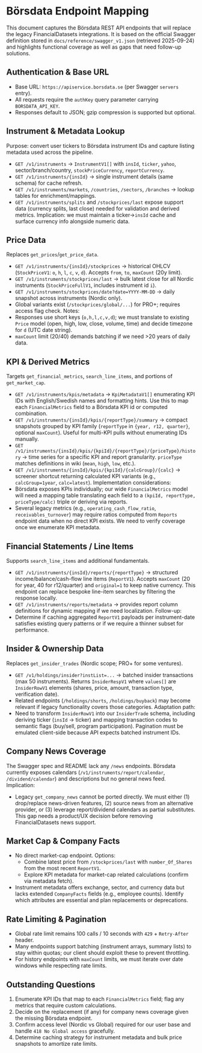 # Börsdata Endpoint Mapping

This document captures the Börsdata REST API endpoints that will replace the legacy FinancialDatasets integrations. It is based on the official Swagger definition stored in `docs/reference/swagger_v1.json` (retrieved 2025-09-24) and highlights functional coverage as well as gaps that need follow-up solutions.

## Authentication & Base URL
- Base URL: `https://apiservice.borsdata.se` (per Swagger `servers` entry).
- All requests require the `authKey` query parameter carrying `BORSDATA_API_KEY`.
- Responses default to JSON; gzip compression is supported but optional.

## Instrument & Metadata Lookup
Purpose: convert user tickers to Börsdata instrument IDs and capture listing metadata used across the pipeline.
- `GET /v1/instruments` → `InstrumentV1[]` with `insId`, `ticker`, `yahoo`, sector/branch/country, `stockPriceCurrency`, `reportCurrency`.
- `GET /v1/instruments/{insId}` → single instrument details (same schema) for cache refresh.
- `GET /v1/instruments/markets`, `/countries`, `/sectors`, `/branches` → lookup tables for enrichment/mappings.
- `GET /v1/instruments/splits` and `/stockprices/last` expose support data (currency splits, last close) needed for validation and derived metrics.
Implication: we must maintain a ticker→`insId` cache and surface currency info alongside numeric data.

## Price Data
Replaces `get_prices`/`get_price_data`.
- `GET /v1/instruments/{insId}/stockprices` → historical OHLCV (`StockPriceV1`: `o`, `h`, `l`, `c`, `v`, `d`). Accepts `from`, `to`, `maxCount` (20y limit).
- `GET /v1/instruments/stockprices/last` → bulk latest close for all Nordic instruments (`StockPriceFullV1`, includes instrument id `i`).
- `GET /v1/instruments/stockprices/date?date=YYYY-MM-DD` → daily snapshot across instruments (Nordic only).
- Global variants exist (`/stockprices/global/...`) for PRO+; requires access flag check.
Notes:
- Responses use short keys (`o,h,l,c,v,d`); we must translate to existing `Price` model (open, high, low, close, volume, time) and decide timezone for `d` (UTC date string).
- `maxCount` limit (20/40) demands batching if we need >20 years of daily data.

## KPI & Derived Metrics
Targets `get_financial_metrics`, `search_line_items`, and portions of `get_market_cap`.
- `GET /v1/instruments/kpis/metadata` → `KpiMetadataV1[]` enumerating KPI IDs with English/Swedish names and formatting hints. Use this to map each `FinancialMetrics` field to a Börsdata KPI id or computed combination.
- `GET /v1/instruments/{insId}/kpis/{reportType}/summary` → compact snapshots grouped by KPI family (`reportType` in `{year, r12, quarter}`, optional `maxCount`). Useful for multi-KPI pulls without enumerating IDs manually.
- `GET /v1/instruments/{insId}/kpis/{kpiId}/{reportType}/{priceType}/history` → time series for a specific KPI and report granularity. `priceType` matches definitions in wiki (`mean`, `high`, `low`, etc.).
- `GET /v1/instruments/{insId}/kpis/{kpiId}/{calcGroup}/{calc}` → screener shortcut returning calculated KPI variants (e.g., `calcGroup=1year`, `calc=latest`).
Implementation considerations:
- Börsdata exposes KPIs individually; our wide `FinancialMetrics` model will need a mapping table translating each field to a `(kpiId, reportType, priceType/calc)` triple or deriving via reports.
- Several legacy metrics (e.g., `operating_cash_flow_ratio`, `receivables_turnover`) may require ratios computed from `Reports` endpoint data when no direct KPI exists. We need to verify coverage once we enumerate KPI metadata.

## Financial Statements / Line Items
Supports `search_line_items` and additional fundamentals.
- `GET /v1/instruments/{insId}/reports/{reportType}` → structured income/balance/cash-flow line items (`ReportV1`). Accepts `maxCount` (20 for year, 40 for r12/quarter) and `original=1` to keep native currency. This endpoint can replace bespoke line-item searches by filtering the response locally.
- `GET /v1/instruments/reports/metadata` → provides report column definitions for dynamic mapping if we need localization.
Follow-up:
- Determine if caching aggregated `ReportV1` payloads per instrument-date satisfies existing query patterns or if we require a thinner subset for performance.

## Insider & Ownership Data
Replaces `get_insider_trades` (Nordic scope; PRO+ for some ventures).
- `GET /v1/holdings/insider?instList=...` → batched insider transactions (max 50 instruments). Returns `InsiderRespV1` where `values[]` are `InsiderRowV1` elements (shares, price, amount, transaction type, verification date).
- Related endpoints (`/holdings/shorts`, `/holdings/buyback`) may become relevant if legacy functionality covers those categories.
Adaptation path:
- Need to transform `InsiderRowV1` into our `InsiderTrade` schema, including deriving ticker (`insId` → ticker) and mapping transaction codes to semantic flags (buy/sell, program participation). Pagination must be emulated client-side because API expects batched instrument IDs.

## Company News Coverage
The Swagger spec and README lack any `/news` endpoints. Börsdata currently exposes calendars (`/v1/instruments/report/calendar`, `/dividend/calendar`) and descriptions but no general news feed.
Implication:
- Legacy `get_company_news` cannot be ported directly. We must either (1) drop/replace news-driven features, (2) source news from an alternative provider, or (3) leverage report/dividend calendars as partial substitutes. This gap needs a product/UX decision before removing FinancialDatasets news support.

## Market Cap & Company Facts
- No direct market-cap endpoint. Options:
  - Combine latest price from `/stockprices/last` with `number_Of_Shares` from the most recent `ReportV1`.
  - Explore KPI metadata for market-cap related calculations (confirm via metadata fetch).
- Instrument metadata offers exchange, sector, and currency data but lacks extended `CompanyFacts` fields (e.g., employee counts). Identify which attributes are essential and plan replacements or deprecations.

## Rate Limiting & Pagination
- Global rate limit remains 100 calls / 10 seconds with `429` + `Retry-After` header.
- Many endpoints support batching (instrument arrays, summary lists) to stay within quotas; our client should exploit these to prevent throttling.
- For history endpoints with `maxCount` limits, we must iterate over date windows while respecting rate limits.

## Outstanding Questions
1. Enumerate KPI IDs that map to each `FinancialMetrics` field; flag any metrics that require custom calculations.
2. Decide on the replacement (if any) for company news coverage given the missing Börsdata endpoint.
3. Confirm access level (Nordic vs Global) required for our user base and handle `418 No Global access` gracefully.
4. Determine caching strategy for instrument metadata and bulk price snapshots to amortize rate limits.
